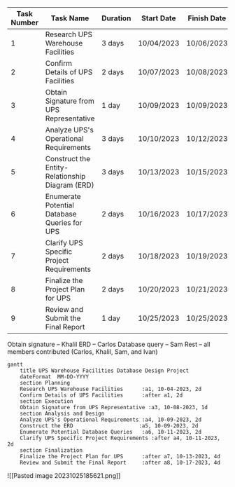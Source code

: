 

| Task Number | Task Name                                       | Duration | Start Date | Finish Date | Member Names |
| ----------- | ----------------------------------------------- | -------- | ---------- | ----------- | ------------ |
| 1           | Research UPS Warehouse Facilities               | 3 days   | 10/04/2023 | 10/06/2023  | All          |
| 2           | Confirm Details of UPS Facilities               | 2 days   | 10/07/2023 | 10/08/2023  | All          |
| 3           | Obtain Signature from UPS Representative        | 1 day    | 10/09/2023 | 10/09/2023  | Khalil       |
| 4           | Analyze UPS's Operational Requirements          | 3 days   | 10/10/2023 | 10/12/2023  | All          |
| 5           | Construct the Entity-Relationship Diagram (ERD) | 3 days   | 10/13/2023 | 10/15/2023  | Carlos       |
| 6           | Enumerate Potential Database Queries for UPS    | 2 days   | 10/16/2023 | 10/17/2023  | Sam          |
| 7           | Clarify UPS Specific Project Requirements       | 2 days   | 10/18/2023 | 10/19/2023  | All          |
| 8           | Finalize the Project Plan for UPS               | 2 days   | 10/20/2023 | 10/21/2023  | All          |
| 9           | Review and Submit the Final Report              | 1 day    | 10/25/2023 | 10/25/2023  | All          | 

Obtain signature – Khalil 
ERD – Carlos 
Database query – Sam 
Rest – all members contributed (Carlos, Khalil, Sam, and Ivan)


```mermaid
gantt
    title UPS Warehouse Facilities Database Design Project
    dateFormat  MM-DD-YYYY
    section Planning
    Research UPS Warehouse Facilities      :a1, 10-04-2023, 2d
    Confirm Details of UPS Facilities      :after a1, 2d
    section Execution
    Obtain Signature from UPS Representative :a3, 10-08-2023, 1d
    section Analysis and Design
    Analyze UPS's Operational Requirements :a4, 10-09-2023, 2d
    Construct the ERD                     :a5, 10-09-2023, 2d
    Enumerate Potential Database Queries   :a6, 10-11-2023, 2d
    Clarify UPS Specific Project Requirements :after a4, 10-11-2023, 2d
    section Finalization
    Finalize the Project Plan for UPS      :after a7, 10-13-2023, 4d
    Review and Submit the Final Report     :after a8, 10-17-2023, 4d

```

![[Pasted image 20231025185621.png]]